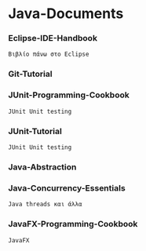 # Java-Documents  

### Eclipse-IDE-Handbook  
    Βιβλίο πάνω στο Eclipse  
### Git-Tutorial  
### JUnit-Programming-Cookbook  
    JUnit Unit testing  
### JUnit-Tutorial  
    JUnit Unit testing  
### Java-Abstraction  
### Java-Concurrency-Essentials  
    Java threads και άλλα
### JavaFX-Programming-Cookbook  
    JavaFX
